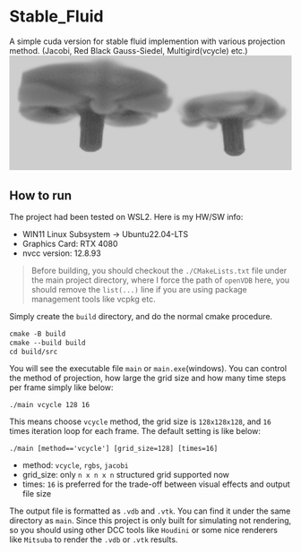 # Stable_Fluid
A simple cuda version for stable fluid implemention with various projection method. (Jacobi, Red Black Gauss-Siedel, Multigird(vcycle) etc.)
![smoke vcycle jacobi render](snapshot/smoke_vcycle_jacobi_render.png)

## How to run
The project had been tested on WSL2. Here is my HW/SW info:
- WIN11 Linux Subsystem -> Ubuntu22.04-LTS
- Graphics Card: RTX 4080
- nvcc version: 12.8.93
> Before building, you should checkout the `./CMakeLists.txt` file under the main project directory, where I force the path of `openVDB` here, you should remove the `list(...)` line if you are using package management tools like vcpkg etc.

Simply create the `build` directory, and do the normal cmake procedure.

```
cmake -B build
cmake --build build
cd build/src
```
You will see the executable file `main` or `main.exe`(windows). You can control the method of projection, how large the grid size and how many time steps per frame simply like below:

```
./main vcycle 128 16
```
This means choose `vcycle` method, the grid size is `128x128x128`, and `16` times iteration loop for each frame. The default setting is like below:

```
./main [method=='vcycle'] [grid_size=128] [times=16]
```
- method: `vcycle`, `rgbs`, `jacobi`
- grid_size: only `n x n x n` structured grid supported now
- times: `16` is preferred for the trade-off between visual effects and output file size

The output file is formatted as `.vdb` and `.vtk`. You can find it under the same directory as `main`. Since this project is only built for simulating not rendering, so you should using other DCC tools like `Houdini` or some nice renderers like `Mitsuba` to render the `.vdb` or `.vtk` results.